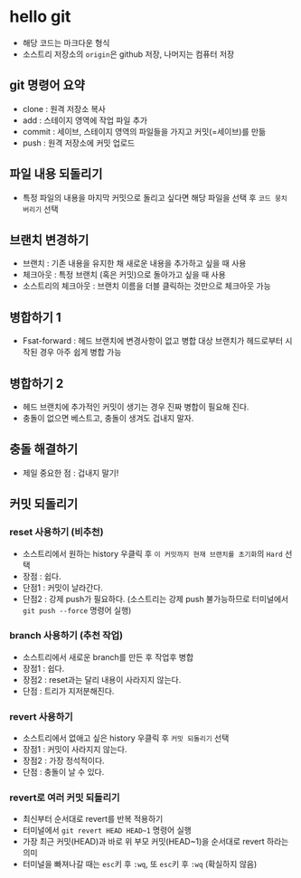# hello git

- 해당 코드는 마크다운 형식
- 소스트리 저장소의 `origin`은 github 저장, 나머지는 컴퓨터 저장

## git 명령어 요약

- clone : 원격 저장소 복사
- add : 스테이지 영역에 작업 파일 추가
- commit : 세이브, 스테이지 영역의 파일들을 가지고 커밋(=세이브)를 만듦
- push : 원격 저장소에 커밋 업로드

## 파일 내용 되돌리기

- 특정 파일의 내용을 마지막 커밋으로 돌리고 싶다면 해당 파일을 선택 후 `코드 뭉치 버리기` 선택

## 브랜치 변경하기

- 브랜치 : 기존 내용을 유지한 채 새로운 내용을 추가하고 싶을 때 사용
- 체크아웃 : 특정 브랜치 (혹은 커밋)으로 돌아가고 싶을 때 사용
- 소스트리의 체크아웃 : 브랜치 이름을 더블 클릭하는 것만으로 체크아웃 가능

## 병합하기 1

- Fsat-forward : 헤드 브랜치에 변경사항이 없고 병합 대상 브랜치가 헤드로부터 시작된 경우 아주 쉽게 병합 가능

## 병합하기 2

- 헤드 브랜치에 추가적인 커밋이 생기는 경우 진짜 병합이 필요해 진다.
- 충돌이 없으면 베스트고, 충돌이 생겨도 겁내지 말자.

## 충돌 해결하기

- 제일 중요한 점 : 겁내지 말기!

## 커밋 되돌리기

### reset 사용하기 (비추천)

- 소스트리에서 원하는 history 우클릭 후 `이 커밋까지 현재 브랜치를 초기화`의 `Hard` 선택
- 장점 : 쉽다.
- 단점1 : 커밋이 날라간다.
- 단점2 : 강제 push가 필요하다. (소스트리는 강제 push 불가능하므로 터미널에서 `git push --force` 명령어 실행)

### branch 사용하기 (추천 작업)

- 소스트리에서 새로운 branch를 만든 후 작업후 병합
- 장점1 : 쉽다.
- 장점2 : reset과는 달리 내용이 사라지지 않는다.
- 단점 : 트리가 지저분해진다.

### revert 사용하기

- 소스트리에서 없애고 싶은 history 우클릭 후 `커밋 되돌리기` 선택
- 장점1 : 커밋이 사라지지 않는다.
- 장점2 : 가장 정석적이다.
- 단점 : 충돌이 날 수 있다.

### revert로 여러 커밋 되돌리기

- 최신부터 순서대로 revert를 반복 적용하기
- 터미널에서 `git revert HEAD HEAD~1` 명령어 실행
- 가장 최근 커밋(HEAD)과 바로 위 부모 커밋(HEAD~1)을 순서대로 revert 하라는 의미
- 터미널을 빠져나갈 때는 `esc`키 후 `:wq`, 또 `esc`키 후 `:wq` (확실하지 않음)
